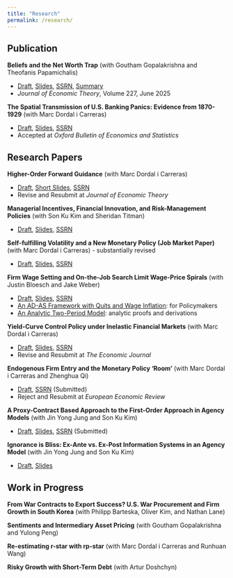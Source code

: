 ```yaml
---
title: "Research"
permalink: /research/
---
```


## Publication

**Beliefs and the Net Worth Trap** (with Goutham Gopalakrishna and Theofanis Papamichalis)    
- [Draft](/files/Optimism.pdf), [Slides](/files/Optimism_slides.pdf), [SSRN](https://papers.ssrn.com/sol3/papers.cfm?abstract_id=3932647), [Summary](https://www-2.rotman.utoronto.ca/insightshub/finance-investing-accounting/investor-optimism)      
- _Journal of Economic Theory_, Volume 227, June 2025           

**The Spatial Transmission of U.S. Banking Panics: Evidence from 1870-1929** (with Marc Dordal i Carreras)      
- [Draft](/files/Panic.pdf), [Slides](/files/Panic_slides.pdf), [SSRN](https://papers.ssrn.com/sol3/papers.cfm?abstract_id=5149393)    
- Accepted at _Oxford Bulletin of Economics and Statistics_


## Research Papers    

**Higher-Order Forward Guidance** (with Marc Dordal i Carreras)    
- [Draft](/files/Higher_order_forward_guidance.pdf), [Short Slides](/files/HOFG_slides_short.pdf), [SSRN](https://papers.ssrn.com/sol3/papers.cfm?abstract_id=4734631)    
- Revise and Resubmit at _Journal of Economic Theory_

**Managerial Incentives, Financial Innovation, and Risk-Management Policies** (with Son Ku Kim and Sheridan Titman)      
- [Draft](/files/Risk_Management.pdf), [Slides](/files/Risk_Management_slides.pdf), [SSRN](https://papers.ssrn.com/sol3/papers.cfm?abstract_id=5197516)           

**Self-fulfilling Volatility and a New Monetary Policy (Job Market Paper)** (with Marc Dordal i Carreras) - substantially revised
- [Draft](/files/Self-fulfilling_volatility.pdf), [Slides](/files/Self-fulfilling_volatility_slides.pdf), [SSRN](https://papers.ssrn.com/sol3/papers.cfm?abstract_id=4461453)      

**Firm Wage Setting and On-the-Job Search Limit Wage-Price Spirals** (with Justin Bloesch and Jake Weber)    
- [Draft](/files/COL.pdf), [Slides](/files/COL_slides.pdf), [SSRN](https://papers.ssrn.com/sol3/papers.cfm?abstract_id=4734451)      
- [An AD-AS Framework with Quits and Wage Inflation](/files/COL_ADAS.pdf): for Policymakers
- [An Analytic Two-Period Model](/files/COL_Twoperiod.pdf): analytic proofs and derivations      

**Yield-Curve Control Policy under Inelastic Financial Markets** (with Marc Dordal i Carreras)    
- [Draft](/files/Term_Structure.pdf), [Slides](/files/Term_Structure_Slides.pdf), [SSRN](https://papers.ssrn.com/sol3/papers.cfm?abstract_id=4734622)    
- Revise and Resubmit at _The Economic Journal_

**Endogenous Firm Entry and the Monetary Policy ‘Room’** (with Marc Dordal i Carreras and Zhenghua Qi)    
- [Draft](/files/ADAS_Theory.pdf), [SSRN](https://papers.ssrn.com/sol3/papers.cfm?abstract_id=4891217) (Submitted)   
- Reject and Resubmit at _European Economic Review_

**A Proxy-Contract Based Approach to the First-Order Approach in Agency Models** (with Jin Yong Jung and Son Ku Kim)      
- [Draft](/files/First_order_approach.pdf), [Slides](/files/First_order_approach_slides.pdf), [SSRN](https://papers.ssrn.com/sol3/papers.cfm?abstract_id=4899689) (Submitted)    

**Ignorance is Bliss: Ex-Ante vs. Ex-Post Information Systems in an Agency Model** (with Jin Yong Jung and Son Ku Kim)      
- [Draft](/files/Ex_Post_vs_Ex_Ante.pdf), [Slides](/files/Ex_Post_vs_Ex_Ante_slides.pdf)



## Work in Progress

**From War Contracts to Export Success? U.S. War Procurement and Firm Growth in South Korea** (with Philipp Barteska, Oliver Kim, and Nathan Lane)     


**Sentiments and Intermediary Asset Pricing** (with Goutham Gopalakrishna and Yulong Peng)  


**Re-estimating r-star with rp-star** (with Marc Dordal i Carreras and Runhuan Wang)     


**Risky Growth with Short-Term Debt** (with Artur Doshchyn)  
